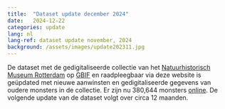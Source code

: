 ```yaml
---
title:  "Dataset update december 2024"
date:   2024-12-22
categories: update
lang: nl
lang-ref: dataset update november, 2024
background: /assets/images/update202311.jpg
---
```


De dataset met de gedigitaliseerde collectie van het [Natuurhistorisch Museum Rotterdam](https://www.hetnatuurhistorisch.nl/) op [GBIF](https://www.gbif.org/) en raadpleegbaar via deze website is geüpdated met nieuwe aanwinsten en gedigitaliseerde gegevens van oudere monsters in de collectie. Er zijn nu 380,644 monsters [online](https://specimens.hetnatuurhistorisch.nl/nl/data). De volgende update van de dataset volgt over circa 12 maanden.
